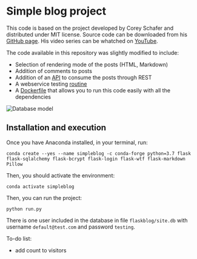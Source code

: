 # Simple blog project

This code is based on the project developed by Corey Schafer and distributed under MIT license.
Source code can be downloaded from his [GitHub page](https://github.com/CoreyMSchafer/code_snippets/tree/master/Python/Flask_Blog/08-Posts).
His video series can be whatched on [YouTube](https://www.youtube.com/playlist?list=PL-osiE80TeTs4UjLw5MM6OjgkjFeUxCYH).

The code available in this repository was slightly modified to include:
- Selection of rendering mode of the posts (HTML, Markdown)
- Addition of comments to posts
- Addition of an [API](referencecreator/routesapi.py) to consume the posts through REST
- A webservice testing [routine](testwebservice.py)
- A [Dockerfile](resources/Dockerfile) that allows you to run this code easily with all the dependencies

![Database model](resources/db-model.svg)

## Installation and execution

Once you have Anaconda installed, in your terminal, run:

```conda create --yes --name simpleblog -c conda-forge python=3.7 flask flask-sqlalchemy flask-bcrypt flask-login flask-wtf flask-markdown Pillow```

Then, you should activate the environment:

```conda activate simpleblog```

Then, you can run the project:

```python run.py```

There is one user included in the database in file `flaskblog/site.db` with username `default@test.com` and password `testing`.

To-do list:
- add count to visitors
